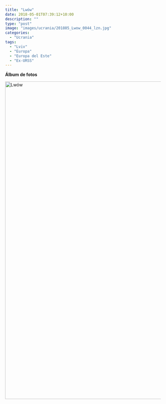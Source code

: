 ```yaml
---
title: "Lwów"
date: 2018-05-01T07:39:12+10:00
description: ""
type: "post"
image: "images/ucrania/201805_Lwow_0044_lzn.jpg"
categories: 
  - "Ucrania"
tags:
  - "Lviv"
  - "Europa"
  - "Europa del Este"
  - "Ex-URSS"
---
```



**Álbum de fotos**

<a data-flickr-embed="true" data-header="true" data-footer="true"  href="https://www.flickr.com/photos/144447981@N03/albums/72157703889515131" title="Lwów"><img src="https://farm8.staticflickr.com/7881/45877202564_c4b1af4aa6_o.jpg" width="683" height="1024" alt="Lwów"></a><script async src="//embedr.flickr.com/assets/client-code.js" charset="utf-8"></script>